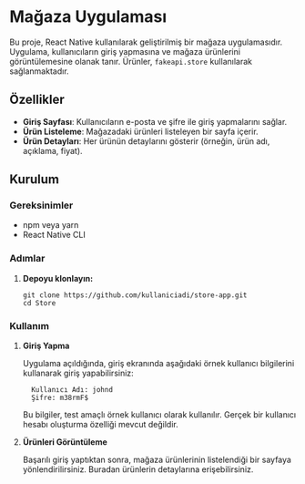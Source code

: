 # Mağaza Uygulaması

Bu proje, React Native kullanılarak geliştirilmiş bir mağaza uygulamasıdır. Uygulama, kullanıcıların giriş yapmasına ve mağaza ürünlerini görüntülemesine olanak tanır. Ürünler, `fakeapi.store` kullanılarak sağlanmaktadır. 

## Özellikler

- **Giriş Sayfası**: Kullanıcıların e-posta ve şifre ile giriş yapmalarını sağlar.
- **Ürün Listeleme**: Mağazadaki ürünleri listeleyen bir sayfa içerir.
- **Ürün Detayları**: Her ürünün detaylarını gösterir (örneğin, ürün adı, açıklama, fiyat).

## Kurulum

### Gereksinimler

- npm veya yarn
- React Native CLI

### Adımlar

1. **Depoyu klonlayın:**

   ```
   git clone https://github.com/kullaniciadi/store-app.git
   cd Store
   ```

### Kullanım

1. **Giriş Yapma**

   Uygulama açıldığında, giriş ekranında aşağıdaki örnek kullanıcı bilgilerini kullanarak giriş yapabilirsiniz:

   ```
     Kullanıcı Adı: johnd
     Şifre: m38rmF$
   ```
   Bu bilgiler, test amaçlı örnek kullanıcı olarak kullanılır. Gerçek bir kullanıcı hesabı oluşturma özelliği mevcut değildir.
2. **Ürünleri Görüntüleme**
   
   Başarılı giriş yaptıktan sonra, mağaza ürünlerinin listelendiği bir sayfaya yönlendirilirsiniz. Buradan ürünlerin detaylarına erişebilirsiniz.

